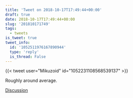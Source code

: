 ```yaml
---
title: 'Tweet on 2018-10-17T17:49:44+00:00'
draft: true
date: 2018-10-17T17:49:44+00:00
slug: '201810171749'
tags:
  - tweets
is_tweet: true
tweet_info:
  id: '1052511976167890944'
  type: 'reply'
  is_thread: False
---
```




{{< tweet user="Mikuzoid" id="1052231108568539137" >}}

Roughly around average.

[Discussion](https://x.com/sytelus/status/1052511976167890944)
